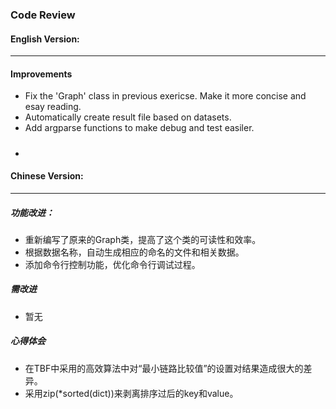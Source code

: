 ### Code Review

#### English Version:
---

#### Improvements
- Fix the 'Graph' class in previous exericse. Make it more concise and esay reading.
- Automatically create result file based on datasets. 
- Add argparse functions to make debug and test easiler.

##### 
- 

#### Chinese Version:
---

##### 功能改进：
- 重新编写了原来的Graph类，提高了这个类的可读性和效率。
- 根据数据名称，自动生成相应的命名的文件和相关数据。
- 添加命令行控制功能，优化命令行调试过程。

##### 需改进
- 暂无

##### 心得体会
- 在TBF中采用的高效算法中对“最小链路比较值”的设置对结果造成很大的差异。
- 采用zip(*sorted(dict))来剥离排序过后的key和value。